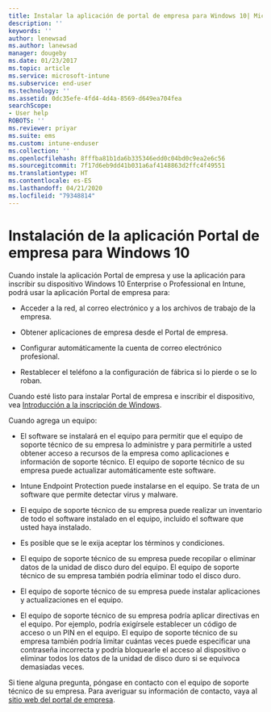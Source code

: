 ```yaml
---
title: Instalar la aplicación de portal de empresa para Windows 10| Microsoft Docs
description: ''
keywords: ''
author: lenewsad
ms.author: lanewsad
manager: dougeby
ms.date: 01/23/2017
ms.topic: article
ms.service: microsoft-intune
ms.subservice: end-user
ms.technology: ''
ms.assetid: 0dc35efe-4fd4-4d4a-8569-d649ea704fea
searchScope:
- User help
ROBOTS: ''
ms.reviewer: priyar
ms.suite: ems
ms.custom: intune-enduser
ms.collection: ''
ms.openlocfilehash: 8fffba81b1da6b335346edd0c04bd0c9ea2e6c56
ms.sourcegitcommit: 7f17d6eb9dd41b031a6af4148863d2ffc4f49551
ms.translationtype: HT
ms.contentlocale: es-ES
ms.lasthandoff: 04/21/2020
ms.locfileid: "79348814"
---
```

# <a name="installing-the-company-portal-app-for-windows-10"></a>Instalación de la aplicación Portal de empresa para Windows 10  

Cuando instale la aplicación Portal de empresa y use la aplicación para inscribir su dispositivo Windows 10 Enterprise o Professional en Intune, podrá usar la aplicación Portal de empresa para:

- Acceder a la red, al correo electrónico y a los archivos de trabajo de la empresa.

- Obtener aplicaciones de empresa desde el Portal de empresa.

- Configurar automáticamente la cuenta de correo electrónico profesional.

- Restablecer el teléfono a la configuración de fábrica si lo pierde o se lo roban.

Cuando esté listo para instalar Portal de empresa e inscribir el dispositivo, vea [Introducción a la inscripción de Windows](windows-enrollment-company-portal.md).  

Cuando agrega un equipo:

- El software se instalará en el equipo para permitir que el equipo de soporte técnico de su empresa lo administre y para permitirle a usted obtener acceso a recursos de la empresa como aplicaciones e información de soporte técnico. El equipo de soporte técnico de su empresa puede actualizar automáticamente este software.

- Intune Endpoint Protection puede instalarse en el equipo. Se trata de un software que permite detectar virus y malware.

- El equipo de soporte técnico de su empresa puede realizar un inventario de todo el software instalado en el equipo, incluido el software que usted haya instalado.

- Es posible que se le exija aceptar los términos y condiciones.

- El equipo de soporte técnico de su empresa puede recopilar o eliminar datos de la unidad de disco duro del equipo. El equipo de soporte técnico de su empresa también podría eliminar todo el disco duro.

- El equipo de soporte técnico de su empresa puede instalar aplicaciones y actualizaciones en el equipo.

- El equipo de soporte técnico de su empresa podría aplicar directivas en el equipo. Por ejemplo, podría exigírsele establecer un código de acceso o un PIN en el equipo. El equipo de soporte técnico de su empresa también podría limitar cuántas veces puede especificar una contraseña incorrecta y podría bloquearle el acceso al dispositivo o eliminar todos los datos de la unidad de disco duro si se equivoca demasiadas veces.

Si tiene alguna pregunta, póngase en contacto con el equipo de soporte técnico de su empresa. Para averiguar su información de contacto, vaya al [sitio web del portal de empresa](https://go.microsoft.com/fwlink/?linkid=2010980).
